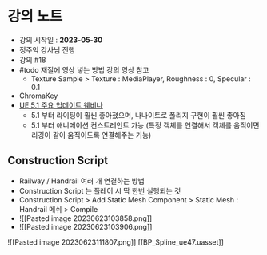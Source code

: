 # 강의 노트
- 강의 시작일 : **2023-05-30**
- 정주익 강사님 진행
- 강의 \#18
- #todo 재질에 영상 넣는 방법 강의 영상 참고
	- Texture Sample > Texture : MediaPlayer, Roughness : 0, Specular : 0.1
- ChromaKey
- [UE 5.1 주요 업데이트 웨비나](https://youtu.be/Q8e9_xk9qD0)
	- 5.1 부터 라이팅이 훨씬 좋아졌으며, 나나이트로 폴리지 구현이 훨씬 좋아짐
	- 5.1 부터 애니메이션 컨스트레인트 가능 (특정 객체를 연결해서 객체를 움직이면 리깅이 같이 움직이도록 연결해주는 기능)

## Construction Script
- Railway / Handrail 여러 개 연결하는 방법
- Construction Script 는 플레이 시 딱 한번 실행되는 것
- Construction Script > Add Static Mesh Component > Static Mesh : Handrail 메쉬 > Compile
- ![[Pasted image 20230623103858.png]]
- ![[Pasted image 20230623103906.png]]


![[Pasted image 20230623111807.png]]
[[BP_Spline_ue47.uasset]]